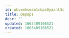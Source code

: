 ```yaml
---
id: ubvxmhsmsm1cbps0yaahl3c
title: Depops
desc: ''
updated: 1663409166521
created: 1663409166521
---
```

